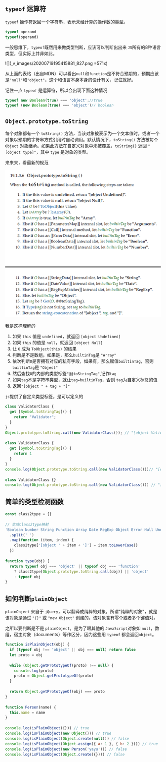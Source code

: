 
## `typeof` 运算符

`typeof` 操作符返回一个字符串，表示未经计算的操作数的类型。

```js
typeof operand
typeof(operand)
```

一般思维下，`typeof`既然用来做类型判断，应该可以判断出出来 `JS`所有的8种语言类型，但实际上并非如此。

![](_v_images/20200719195415881_827.png =571x)

从上面的表格（出自MDN）可以看出`null`和`function`是不符合预期的，预期应该是`"null"`和`"object"`，这个和语言本身本身的设计有关，记住就好。

记住一点 `typeof` 是运算符，所以会出现下面这种情况

```js
typeof new Boolean(true) === 'object';//true
typeof (new Boolean(true) === 'object')// boolean
```

## `Object.prototype.toString`

每个对象都有一个 `toString()` 方法，当该对象被表示为一个文本值时，或者一个对象以预期的字符串方式引用时自动调用。默认情况下，`toString()` 方法被每个 `Object` 对象继承。如果此方法在自定义对象中未被覆盖，`toString()` 返回 `"[object type]"`，其中 `type` 是对象的类型。

来来来，看最新的规范

![](_v_images/20200719201609499_30731.png)

我是这样理解的

1. 如果 `this` 值是 `undefined`，就返回 `[object Undefined]`
2. 如果 `this` 的值是 `null`，就返回 `[object Null]`
3. 让 `O` 成为 `ToObject(this)` 的结果
4. 判断是不是数组，如果是，那么`builtinTag`是 `"Array"`
5. 依次判断`O`是否拥有对应的私有字段，如果有，那么赋值`builtinTag`，否则`builtinTag`是 `"Object"`
6. 然后查找`O`的内部的类型标签`"@@toStringTag"`,记作`tag`
7. 如果`tag`不是字符串类型，就让`tag=builtinTag`，否则 `tag`为自定义标签的值
8. 返回`"[object " + tag + "]"`

`js`提供了自定义类型标签，是可以定义的

```js
class ValidatorClass {
  get [Symbol.toStringTag]() {
    return "Validator";
  }
}
Object.prototype.toString.call(new ValidatorClass()); // "[object Validator]"

class ValidatorClass {
  get [Symbol.toStringTag]() {
    return 1
  }
}
console.log(Object.prototype.toString.call(new ValidatorClass()))// "[object Object]"

class ValidatorClass {}
console.log(Object.prototype.toString.call(new ValidatorClass())) // "[object Object]"
```

## 简单的类型检测函数

```js
const class2type = {}

// 生成class2type映射
'Boolean Number String Function Array Date RegExp Object Error Null Undefined'
  .split(' ')
  .map(function (item, index) {
    class2type['[object ' + item + ']'] = item.toLowerCase()
  })

function type(obj) {
  return typeof obj === 'object' || typeof obj === 'function'
    ? class2type[Object.prototype.toString.call(obj)] || 'object'
    : typeof obj
}
```

## 如何判断`plainObject`

`plainObject` 来自于 `jQuery`，可以翻译成纯粹的对象，所谓"纯粹的对象"，就是该对象是通过 `"{}"` 或 `"new Object"` 创建的，该对象含有零个或者多个键值对。

之所以要判断是不是 `plainObject`，是为了跟其他的 `JavaScript`对象如 `null`，数组，宿主对象（documents）等作区分，因为这些用 `typeof` 都会返回`object`。

```js
function isPlainObject(obj) {
  if (typeof obj !== 'object' || obj === null) return false
  let proto = obj

  while (Object.getPrototypeOf(proto) !== null) {
    console.log(proto)
    proto = Object.getPrototypeOf(proto)
  }

  return Object.getPrototypeOf(obj) === proto
}

function Person(name) {
  this.name = name
}

console.log(isPlainObject({})) // true
console.log(isPlainObject(new Object())) // true
console.log(isPlainObject(Object.create(null))) // false
console.log(isPlainObject(Object.assign({ a: 1 }, { b: 2 }))) // true
console.log(isPlainObject(new Person('yayu'))) // false
console.log(isPlainObject(Object.create({}))) // false
```



